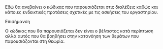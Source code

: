 Εδώ θα ανεβαίνει ο κώδικας που παρουσιάζεται στις διαλέξεις καθώς και κάποιες ενδεικτικές προτάσεις σχετικές με τις ασκήσεις του εργαστηρίου.

Επισήμανση

Ο κώδικας που θα παρουσιάζεται δεν είναι ο βέλτιστος κατά περίπτωση αλλά αυτός που θα βοηθήσει στην κατανόηση των θεμάτων που παρουσιάζονται στη θεωρία.
